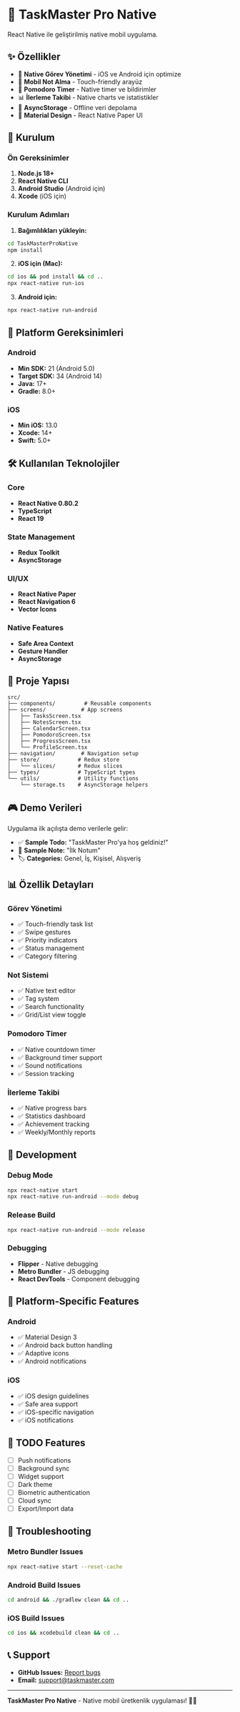 # 📱 TaskMaster Pro Native

React Native ile geliştirilmiş native mobil uygulama.

## ✨ Özellikler

- 🎯 **Native Görev Yönetimi** - iOS ve Android için optimize
- 📝 **Mobil Not Alma** - Touch-friendly arayüz
- 🍅 **Pomodoro Timer** - Native timer ve bildirimler
- 📊 **İlerleme Takibi** - Native charts ve istatistikler
- 🔄 **AsyncStorage** - Offline veri depolama
- 🎨 **Material Design** - React Native Paper UI

## 🚀 Kurulum

### Ön Gereksinimler

1. **Node.js 18+**
2. **React Native CLI**
3. **Android Studio** (Android için)
4. **Xcode** (iOS için)

### Kurulum Adımları

1. **Bağımlılıkları yükleyin:**
```bash
cd TaskMasterProNative
npm install
```

2. **iOS için (Mac):**
```bash
cd ios && pod install && cd ..
npx react-native run-ios
```

3. **Android için:**
```bash
npx react-native run-android
```

## 📱 Platform Gereksinimleri

### Android
- **Min SDK:** 21 (Android 5.0)
- **Target SDK:** 34 (Android 14)
- **Java:** 17+
- **Gradle:** 8.0+

### iOS
- **Min iOS:** 13.0
- **Xcode:** 14+
- **Swift:** 5.0+

## 🛠️ Kullanılan Teknolojiler

### Core
- **React Native 0.80.2**
- **TypeScript**
- **React 19**

### State Management
- **Redux Toolkit**
- **AsyncStorage**

### UI/UX
- **React Native Paper**
- **React Navigation 6**
- **Vector Icons**

### Native Features
- **Safe Area Context**
- **Gesture Handler**
- **AsyncStorage**

## 📁 Proje Yapısı

```
src/
├── components/         # Reusable components
├── screens/           # App screens
│   ├── TasksScreen.tsx
│   ├── NotesScreen.tsx
│   ├── CalendarScreen.tsx
│   ├── PomodoroScreen.tsx
│   ├── ProgressScreen.tsx
│   └── ProfileScreen.tsx
├── navigation/        # Navigation setup
├── store/            # Redux store
│   └── slices/       # Redux slices
├── types/            # TypeScript types
└── utils/            # Utility functions
    └── storage.ts    # AsyncStorage helpers
```

## 🎮 Demo Verileri

Uygulama ilk açılışta demo verilerle gelir:

- ✅ **Sample Todo:** "TaskMaster Pro'ya hoş geldiniz!"
- 📝 **Sample Note:** "İlk Notum"
- 🏷️ **Categories:** Genel, İş, Kişisel, Alışveriş

## 📊 Özellik Detayları

### Görev Yönetimi
- ✅ Touch-friendly task list
- ✅ Swipe gestures
- ✅ Priority indicators
- ✅ Status management
- ✅ Category filtering

### Not Sistemi
- ✅ Native text editor
- ✅ Tag system
- ✅ Search functionality
- ✅ Grid/List view toggle

### Pomodoro Timer
- ✅ Native countdown timer
- ✅ Background timer support
- ✅ Sound notifications
- ✅ Session tracking

### İlerleme Takibi
- ✅ Native progress bars
- ✅ Statistics dashboard
- ✅ Achievement tracking
- ✅ Weekly/Monthly reports

## 🔧 Development

### Debug Mode
```bash
npx react-native start
npx react-native run-android --mode debug
```

### Release Build
```bash
npx react-native run-android --mode release
```

### Debugging
- **Flipper** - Native debugging
- **Metro Bundler** - JS debugging
- **React DevTools** - Component debugging

## 📱 Platform-Specific Features

### Android
- ✅ Material Design 3
- ✅ Android back button handling
- ✅ Adaptive icons
- ✅ Android notifications

### iOS
- ✅ iOS design guidelines
- ✅ Safe area support
- ✅ iOS-specific navigation
- ✅ iOS notifications

## 🚧 TODO Features

- [ ] Push notifications
- [ ] Background sync
- [ ] Widget support
- [ ] Dark theme
- [ ] Biometric authentication
- [ ] Cloud sync
- [ ] Export/Import data

## 🐛 Troubleshooting

### Metro Bundler Issues
```bash
npx react-native start --reset-cache
```

### Android Build Issues
```bash
cd android && ./gradlew clean && cd ..
```

### iOS Build Issues
```bash
cd ios && xcodebuild clean && cd ..
```

## 📞 Support

- **GitHub Issues:** [Report bugs](https://github.com/your-repo/issues)
- **Email:** support@taskmaster.com

---

**TaskMaster Pro Native** - Native mobil üretkenlik uygulaması! 🚀📱